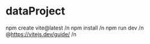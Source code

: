 # dataProject

npm create vite@latest /n
npm install /n
npm run dev /n
@https://vitejs.dev/guide/ /n

